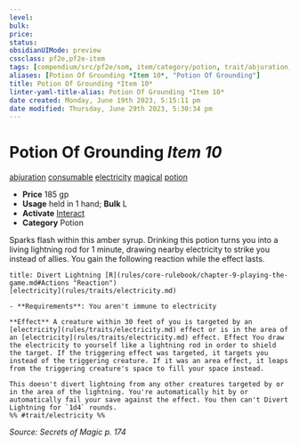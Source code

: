 ```yaml
---
level:
bulk:
price:
status:
obsidianUIMode: preview
cssclass: pf2e,pf2e-item
tags: [compendium/src/pf2e/som, item/category/potion, trait/abjuration, trait/consumable, trait/electricity, trait/magical, trait/potion]
aliases: [Potion Of Grounding *Item 10*, "Potion Of Grounding"]
title: Potion Of Grounding *Item 10*
linter-yaml-title-alias: Potion Of Grounding *Item 10*
date created: Monday, June 19th 2023, 5:15:11 pm
date modified: Thursday, June 29th 2023, 5:30:34 pm
---
```


# Potion Of Grounding *Item 10*

[abjuration](rules/traits/abjuration.md) [consumable](rules/traits/consumable.md) [electricity](rules/traits/electricity.md) [magical](rules/traits/magical.md) [potion](rules/traits/potion.md)  

- **Price** 185 gp
- **Usage** held in 1 hand; **Bulk** L
- **Activate** [Interact](rules/actions/interact.md)
- **Category** Potion

Sparks flash within this amber syrup. Drinking this potion turns you into a living lightning rod for 1 minute, drawing nearby electricity to strike you instead of allies. You gain the following reaction while the effect lasts.

```ad-embed-ability
title: Divert Lightning [R](rules/core-rulebook/chapter-9-playing-the-game.md#Actions "Reaction")
[electricity](rules/traits/electricity.md)  

- **Requirements**: You aren't immune to electricity

**Effect** A creature within 30 feet of you is targeted by an [electricity](rules/traits/electricity.md) effect or is in the area of an [electricity](rules/traits/electricity.md) effect. Effect You draw the electricity to yourself like a lightning rod in order to shield the target. If the triggering effect was targeted, it targets you instead of the triggering creature. If it was an area effect, it leaps from the triggering creature's space to fill your space instead.

This doesn't divert lightning from any other creatures targeted by or in the area of the lightning. You're automatically hit by or automatically fail your save against the effect. You then can't Divert Lightning for `1d4` rounds.  
%% #trait/electricity %%
```

*Source: Secrets of Magic p. 174*
